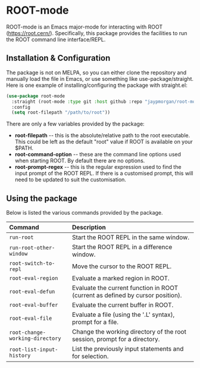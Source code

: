 # ROOT-mode

ROOT-mode is an Emacs major-mode for interacting with ROOT
(https://root.cern/). Specifically, this package provides the
facilities to run the ROOT command line interface/REPL.

## Installation & Configuration

The package is not on MELPA, so you can either clone the repository
and manually load the file in Emacs, or use something like
use-package/straight. Here is one example of installing/configuring
the package with straight.el:

```lisp
(use-package root-mode
  :straight (root-mode :type git :host github :repo "jaypmorgan/root-mode")
  :config
  (setq root-filepath "/path/to/root"))
```

There are only a few variables provided by the package:

- **root-filepath** -- this is the absolute/relative path to the root
  executable. This could be left as the default "root" value if ROOT
  is available on your $PATH.
- **root-command-option** -- these are the command line options used
  when starting ROOT. By default there are no options.
- **root-prompt-regex** -- this is the regular expression used to find
  the input prompt of the ROOT REPL. If there is a customised prompt,
  this will need to be updated to suit the customisation.
  
## Using the package

Below is listed the various commands provided by the package.

| Command                         | Description                                                                    |
|:--------------------------------|:-------------------------------------------------------------------------------|
| `run-root`                      | Start the ROOT REPL in the same window.                                        |
| `run-root-other-window`         | Start the ROOT REPL in a difference window.                                    |
| `root-switch-to-repl`           | Move the cursor to the ROOT REPL.                                              |
| `root-eval-region`              | Evaluate a marked region in ROOT.                                              |
| `root-eval-defun`               | Evaluate the current function in ROOT (current as defined by cursor position). |
| `root-eval-buffer`              | Evaluate the current buffer in ROOT.                                           |
| `root-eval-file`                | Evaluate a file (using the '.L' syntax), prompt for a file.                    |
| `root-change-working-directory` | Change the working directory of the root session, prompt for a directory.      |
| `root-list-input-history`       | List the previously input statements and for selection.                        |

